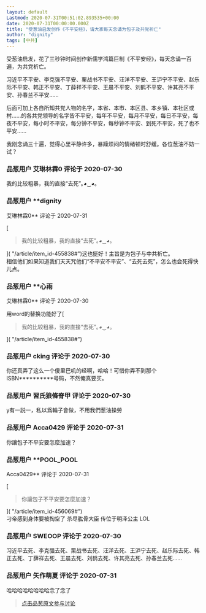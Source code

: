 ```yaml
---
layout: default
Lastmod: 2020-07-31T00:51:02.893535+00:00
date: 2020-07-31T00:00:00.000Z
title: "受葱油启发创作《不平安经》，请大家每天念诵为包子及共党祈亡"
author: "dignity"
tags: [中共]
---
```


受葱油启发，花了三秒钟时间创作新儒学鸿篇巨制《不平安经》，每天念诵一百遍，为共党祈亡。  
  
习近平不平安、李克强不平安、栗战书不平安、汪洋不平安、王沪宁不平安、赵乐际不平安、韩正不平安、丁薛祥不平安、王晨不平安、刘鹤不平安、许其亮不平安、孙春兰不平安……  
  
后面可加上各自所知共党人物的名字，本省、本市、本区县、本乡镇、本社区或村……的各共党领导的名字皆不平安，每年不平安，每月不平安，每日不平安，每夜不平安，每小时不平安，每分钟不平安，每秒钟不平安、到死不平安，死了也不平安……  
  
我刚念诵三十遍，觉得心里平静许多，暴躁烦闷的情绪顿时舒缓。各位葱油不妨一试？

            
### 品葱用户 **艾琳林霖0** 评论于 2020-07-30
        
我的比较粗暴，我的直接“去死”｡◕‿◕｡
        


            
### 品葱用户 **dignity 
艾琳林霖0** 评论于 2020-07-31
        
[

> 我的比较粗暴，我的直接“去死”｡◕‿◕｡

]( "/article/item_id-455838#")这也挺好！主旨是为包子与中共祈亡。  
相信他们如果知道我们天天咒他们“不平安不平安”、“去死去死”，怎么也会死得快儿点。
        


            
### 品葱用户 **心雨 
艾琳林霖0** 评论于 2020-07-30
        
用word的替换功能好了[

> 我的比较粗暴，我的直接“去死”｡◕‿◕｡

]( "/article/item_id-455838#")
        


            
### 品葱用户 **cking** 评论于 2020-07-30
        
你还真弄了这么一个傻里巴叽的经啊，哈哈！可惜你弄不到那个ISBN\*\*\*\*\*\*\*\*\*\*号码，不然俺真要买。
        


            
### 品葱用户 **習氏狼條脊甲** 评论于 2020-07-30
        
y有一説一，私以爲輪子會做，不用我們葱油操勞
        


            
### 品葱用户 **Acca0429** 评论于 2020-07-31
        
你讓包子不平安要怎麼加速？
        


            
### 品葱用户 **POOL_POOL 
Acca0429** 评论于 2020-07-31
        
[

> 你讓包子不平安要怎麼加速？

]( "/article/item_id-456069#")  
刁帝感到身体要被掏空了 杀尽肱骨大臣 传位于明泽公主 LOL
        


            
### 品葱用户 **SWEOOP** 评论于 2020-07-30
        
习近平去死、李克强去死、栗战书去死、汪洋去死、王沪宁去死、赵乐际去死、韩正去死、丁薛祥去死、王晨去死、刘鹤去死、许其亮去死、孙春兰去死……
        


            
### 品葱用户 **矢作萌夏** 评论于 2020-07-31
        
哈哈哈哈哈哈哈哈念了念了
        






> [点击品葱原文参与讨论](https://pincong.rocks/article/22315)

